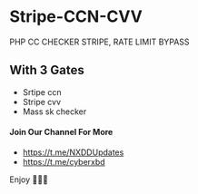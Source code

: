 # Stripe-CCN-CVV
PHP CC CHECKER STRIPE, RATE LIMIT BYPASS

## With 3 Gates
- Srtipe ccn
- Stripe cvv
- Mass sk checker

#### Join Our Channel For More

- https://t.me/NXDDUpdates
- https://t.me/cyberxbd

Enjoy 🚀🚀🚀
